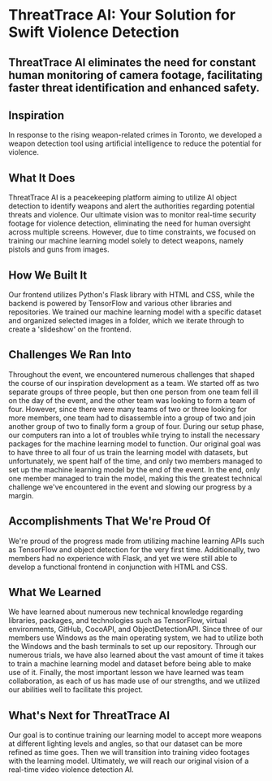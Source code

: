 # ThreatTrace AI: Your Solution for Swift Violence Detection
## ThreatTrace AI eliminates the need for constant human monitoring of camera footage, facilitating faster threat identification and enhanced safety.

## Inspiration
In response to the rising weapon-related crimes in Toronto, we developed a weapon detection tool using artificial intelligence to reduce the potential for violence.

## What It Does
ThreatTrace AI is a peacekeeping platform aiming to utilize AI object detection to identify weapons and alert the authorities regarding potential threats and violence. Our ultimate vision was to monitor real-time security footage for violence detection, eliminating the need for human oversight across multiple screens. However, due to time constraints, we focused on training our machine learning model solely to detect weapons, namely pistols and guns from images.

## How We Built It
Our frontend utilizes Python's Flask library with HTML and CSS, while the backend is powered by TensorFlow and various other libraries and repositories. We trained our machine learning model with a specific dataset and organized selected images in a folder, which we iterate through to create a 'slideshow' on the frontend.

## Challenges We Ran Into
Throughout the event, we encountered numerous challenges that shaped the course of our inspiration development as a team. We started off as two separate groups of three people, but then one person from one team fell ill on the day of the event, and the other team was looking to form a team of four. However, since there were many teams of two or three looking for more members, one team had to disassemble into a group of two and join another group of two to finally form a group of four. During our setup phase, our computers ran into a lot of troubles while trying to install the necessary packages for the machine learning model to function. Our original goal was to have three to all four of us train the learning model with datasets, but unfortunately, we spent half of the time, and only two members managed to set up the machine learning model by the end of the event. In the end, only one member managed to train the model, making this the greatest technical challenge we've encountered in the event and slowing our progress by a margin.

## Accomplishments That We're Proud Of
We're proud of the progress made from utilizing machine learning APIs such as TensorFlow and object detection for the very first time. Additionally, two members had no experience with Flask, and yet we were still able to develop a functional frontend in conjunction with HTML and CSS.

## What We Learned
We have learned about numerous new technical knowledge regarding libraries, packages, and technologies such as TensorFlow, virtual environments, GitHub, CocoAPI, and ObjectDetectionAPI. Since three of our members use Windows as the main operating system, we had to utilize both the Windows and the bash terminals to set up our repository. Through our numerous trials, we have also learned about the vast amount of time it takes to train a machine learning model and dataset before being able to make use of it. Finally, the most important lesson we have learned was team collaboration, as each of us has made use of our strengths, and we utilized our abilities well to facilitate this project.

## What's Next for ThreatTrace AI
Our goal is to continue training our learning model to accept more weapons at different lighting levels and angles, so that our dataset can be more refined as time goes. Then we will transition into training video footages with the learning model. Ultimately, we will reach our original vision of a real-time video violence detection AI.
